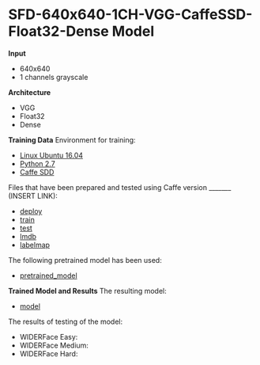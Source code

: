 
# SFD-640x640-1CH-VGG-CaffeSSD-Float32-Dense Model

__Input__
+ 640x640
+ 1 channels grayscale

__Architecture__
+ VGG
+ Float32
+ Dense

__Training Data__
Environment for training:
+ [Linux Ubuntu 16.04](link)
+ [Python 2.7](link)
+ [Caffe SDD](link)

Files that have been prepared and tested using Caffe version _______ (INSERT LINK):
+ [deploy](deploy.prototxt)
+ [train](train.prototxt)
+ [test](test.prototxt)
+ [lmdb]()
+ [labelmap]()

The following pretrained model has been used:
+ [pretrained_model](https://gist.github.com/weiliu89/2ed6e13bfd5b57cf81d6)

__Trained Model and Results__
The resulting model:
+ [model](https://drive.google.com/open?id=1fudH6TU29F0oOVlIE2trulzCdhmJqJUh)

The results of testing of the model:
+ WIDERFace Easy:
+ WIDERFace Medium: 
+ WIDERFace Hard: 
